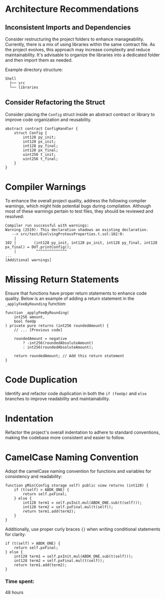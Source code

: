 # Architecture Recommendations

## Inconsistent Imports and Dependencies

Consider restructuring the project folders to enhance manageability. Currently, there is a mix of using libraries within the same contract file. As the project evolves, this approach may increase complexity and reduce maintainability. It's advisable to organize the libraries into a dedicated folder and then import them as needed.

Example directory structure:
```plaintext
Shell
  ├── src
  └── libraries
```

## Consider Refactoring the Struct

Consider placing the `Config` struct inside an abstract contract or library to improve code organization and reusability.

```solidity
abstract contract ConfigHandler {
    struct Config {
        int128 py_init;
        int128 px_init;
        int128 py_final;
        int128 px_final;
        uint256 t_init;
        uint256 t_final;
    }
}
```

# Compiler Warnings

To enhance the overall project quality, address the following compiler warnings, which might hide potential bugs during compilation. Although most of these warnings pertain to test files, they should be reviewed and resolved:

```plaintext
Compiler run successful with warnings:
Warning (2519): This declaration shadows an existing declaration.
   --> src/test/EvolvingProteusProperties.t.sol:102:9:
    |
102 |        (int128 py_init, int128 px_init, int128 py_final, int128 px_final) = DUT.printConfig();
    |         ^^^^^^^^^^^^^^
...
[Additional warnings]
```

# Missing Return Statements

Ensure that functions have proper return statements to enhance code quality. Below is an example of adding a return statement in the `_applyFeeByRounding` function:

```solidity
function _applyFeeByRounding(
    int256 amount,
    bool feeUp
) private pure returns (int256 roundedAmount) {
    // ... [Previous code]
    
    roundedAmount = negative
        ? -int256(roundedAbsoluteAmount)
        : int256(roundedAbsoluteAmount);
    
    return roundedAmount; // Add this return statement
}
```

# Code Duplication

Identify and refactor code duplication in both the `if (feeUp)` and `else` branches to improve readability and maintainability.

# Indentation

Refactor the project's overall indentation to adhere to standard conventions, making the codebase more consistent and easier to follow.

# CamelCase Naming Convention

Adopt the camelCase naming convention for functions and variables for consistency and readability:

```solidity
function pMin(Config storage self) public view returns (int128) {
    if (t(self) > ABDK_ONE) {
        return self.pxFinal;
    } else {
        int128 term1 = self.pxInit.mul(ABDK_ONE.sub(t(self)));
        int128 term2 = self.pxFinal.mul(t(self));
        return term1.add(term2);
    }
}
```

Additionally, use proper curly braces `{}` when writing conditional statements for clarity:

```solidity
if (t(self) > ABDK_ONE) {
    return self.pxFinal;
} else {
    int128 term1 = self.pxInit.mul(ABDK_ONE.sub(t(self)));
    int128 term2 = self.pxFinal.mul(t(self));
    return term1.add(term2);
}
```

### Time spent:
48 hours